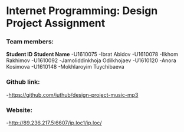 # Internet Programming: Design Project Assignment

### Team members:
 **Student ID**    **Student Name**
    -U1610075 	-Ibrat Abidov
    -U1610078 	-Ilkhom Rakhimov
    -U1610092 	-Jamoliddinkhoja Odilkhojaev
    -U1610120 	-Anora Kosimova
    -U1610148 	-Mokhlaroyim Tuychibaeva
    
### Github link:
-https://github.com/iuthub/design-project-music-mp3
### Website:
-http://89.236.217.5:6607/ip.loc1/ip.loc/
